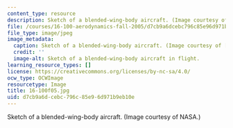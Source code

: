 ```yaml
---
content_type: resource
description: Sketch of a blended-wing-body aircraft. (Image courtesy of NASA.)
file: /courses/16-100-aerodynamics-fall-2005/d7cb9a6dcebc796c85e96d971b9eb10e_16-100f05.jpg
file_type: image/jpeg
image_metadata:
  caption: Sketch of a blended-wing-body aircraft. (Image courtesy of [NASA](http://www.nasa.gov/).)
  credit: ''
  image-alt: Sketch of a blended-wing-body aircraft in flight.
learning_resource_types: []
license: https://creativecommons.org/licenses/by-nc-sa/4.0/
ocw_type: OCWImage
resourcetype: Image
title: 16-100f05.jpg
uid: d7cb9a6d-cebc-796c-85e9-6d971b9eb10e
---
```

Sketch of a blended-wing-body aircraft. (Image courtesy of NASA.)